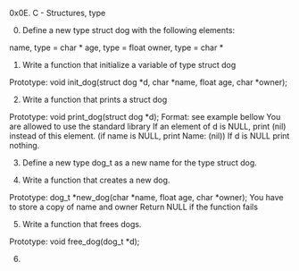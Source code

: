 0x0E. C - Structures, type
>>>>>>>>>>>>>>>>>>>>>>>>>>>>>>>>>>>>>>>>>>>>>>>>>>>>>>>
0. Define a new type struct dog with the following elements:

name, type = char *
age, type = float
owner, type = char *
>>>>>>>>>>>>>>>>>>>>>>>>>>>>>>>>>>>>>>>>>>>>>>>>>>>>>>>>>>>>>>>>>>>>>>>>
1. Write a function that initialize a variable of type struct dog

Prototype: void init_dog(struct dog *d, char *name, float age, char *owner);
>>>>>>>>>>>>>>>>>>>>>>>>>>>>>>>>>>>>>>>>>>>>>>>>>>>>>>>>>>>>>>>>>>>>>>>>
2. Write a function that prints a struct dog

Prototype: void print_dog(struct dog *d);
Format: see example bellow
You are allowed to use the standard library
If an element of d is NULL, print (nil) instead of this element. (if name is NULL, print Name: (nil))
If d is NULL print nothing.
>>>>>>>>>>>>>>>>>>>>>>>>>>>>>>>>>>>>>>>>>>>>>>>>>>>>>>>>>>>>>>>>>>>>>>>>>>>>>>>>
3. Define a new type dog_t as a new name for the type struct dog.

>>>>>>>>>>>>>>>>>>>>>>>>>>>>>>>>>>>>>>>>>>>>>>>>>>>>>>>>>>>>>>>>>>>>>>>>>>>>>>>>>
4. Write a function that creates a new dog.

Prototype: dog_t *new_dog(char *name, float age, char *owner);
You have to store a copy of name and owner
Return NULL if the function fails
>>>>>>>>>>>>>>>>>>>>>>>>>>>>>>>>>>>>>>>>>>>>>>>>>>>>>>>>>>>>>>>>>>>>>>>>>>>>>>>>>
5. Write a function that frees dogs.

Prototype: void free_dog(dog_t *d);
>>>>>>>>>>>>>>>>>>>>>>>>>>>>>>>>>>>>>>>>>>>>>>>>>>>>>>>>>>>>>>>>>>>>>>>>>>>>>>>>>
6. 
